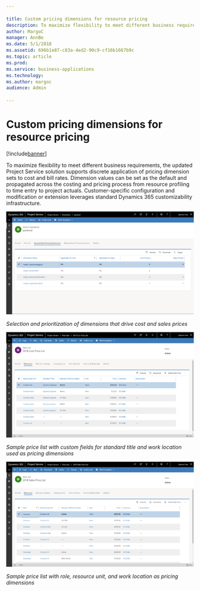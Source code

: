 ```yaml
---

title: Custom pricing dimensions for resource pricing
description: To maximize flexibility to meet different business requirements, the updated Project Service solution supports discrete application of pricing dimension sets to cost and bill rates.
author: MargoC
manager: AnnBe
ms.date: 5/1/2018
ms.assetid: 696b1e87-c83a-4ed2-90c9-cf16b1667b9c
ms.topic: article
ms.prod: 
ms.service: business-applications
ms.technology: 
ms.author: margoc
audience: Admin

---
```

#  Custom pricing dimensions for resource pricing




[!include[banner](../../../../includes/banner.md)]

To maximize flexibility to meet different business requirements, the updated
Project Service solution supports discrete application of pricing dimension sets
to cost and bill rates. Dimension values can be set as the default and
propagated across the costing and pricing process from resource profiling to
time entry to project actuals. Customer-specific configuration and modification
or extension leverages standard Dynamics 365 customizability infrastructure.

![Screen showing amount-based pricing dimensions](media/custom-pricing-dimensions-resource-pricing-1.png "Screen showing amount-based pricing dimensions")



*Selection and prioritization of dimensions that drive cost and sales prices*

![Screen showing cost price list with resourcing and standard title dimensions](media/custom-pricing-dimensions-resource-pricing-2.png "Screen showing cost price list with resourcing and standard title dimensions")

*Sample price list with custom fields for standard title and work location used
as pricing dimensions*

![Screen showing sales price list with role dimension](media/custom-pricing-dimensions-resource-pricing-3.png "Screen showing sales price list with role dimension")

*Sample price list with role, resource unit, and work location as pricing
dimensions*
